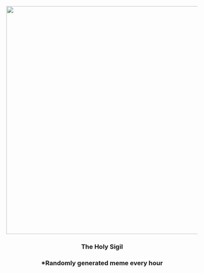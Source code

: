 <p align="center">
        <img src="https://i.redd.it/y3a0wgjpmax81.jpg" width="600" height="600">
        </p>
        <h3 align="center">The Holy Sigil</h3>
        <h3 align="center">*Randomly generated meme every hour</h3>
    